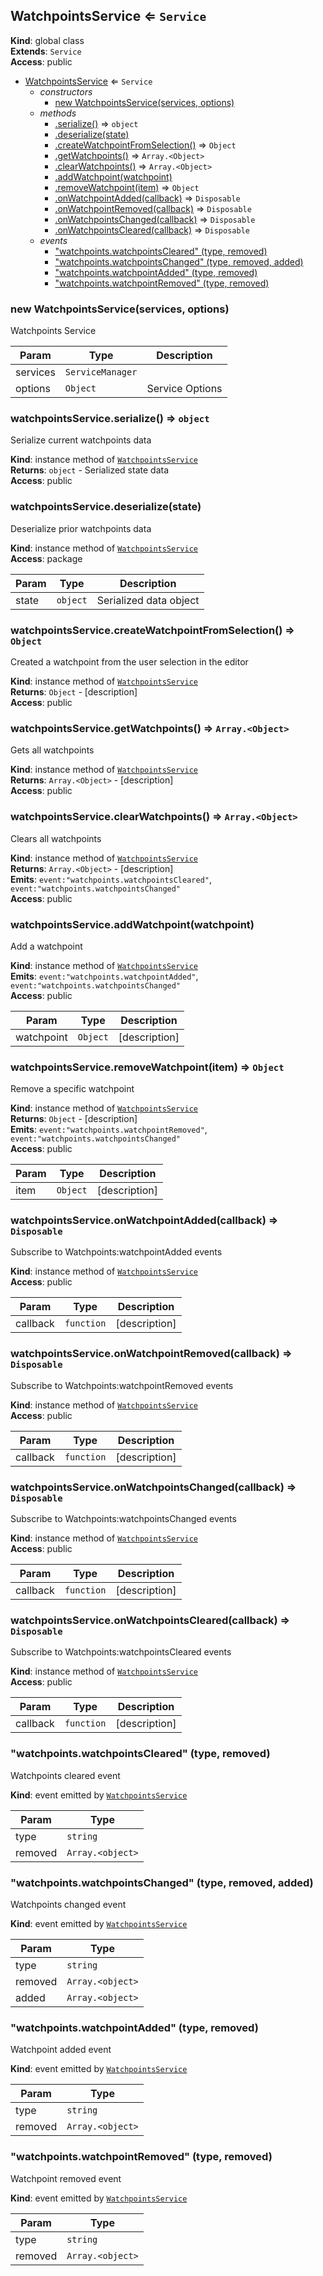 <a name="WatchpointsService"></a>

## WatchpointsService ⇐ <code>Service</code>
**Kind**: global class  
**Extends**: <code>Service</code>  
**Access**: public  

* [WatchpointsService](#WatchpointsService) ⇐ <code>Service</code>
    * _constructors_
        * [new WatchpointsService(services, options)](#new_WatchpointsService_new)
    * _methods_
        * [.serialize()](#WatchpointsService+serialize) ⇒ <code>object</code>
        * [.deserialize(state)](#WatchpointsService+deserialize)
        * [.createWatchpointFromSelection()](#WatchpointsService+createWatchpointFromSelection) ⇒ <code>Object</code>
        * [.getWatchpoints()](#WatchpointsService+getWatchpoints) ⇒ <code>Array.&lt;Object&gt;</code>
        * [.clearWatchpoints()](#WatchpointsService+clearWatchpoints) ⇒ <code>Array.&lt;Object&gt;</code>
        * [.addWatchpoint(watchpoint)](#WatchpointsService+addWatchpoint)
        * [.removeWatchpoint(item)](#WatchpointsService+removeWatchpoint) ⇒ <code>Object</code>
        * [.onWatchpointAdded(callback)](#WatchpointsService+onWatchpointAdded) ⇒ <code>Disposable</code>
        * [.onWatchpointRemoved(callback)](#WatchpointsService+onWatchpointRemoved) ⇒ <code>Disposable</code>
        * [.onWatchpointsChanged(callback)](#WatchpointsService+onWatchpointsChanged) ⇒ <code>Disposable</code>
        * [.onWatchpointsCleared(callback)](#WatchpointsService+onWatchpointsCleared) ⇒ <code>Disposable</code>
    * _events_
        * ["watchpoints.watchpointsCleared" (type, removed)](#event_WatchpointsServicewatchpoints.watchpointsCleared)
        * ["watchpoints.watchpointsChanged" (type, removed, added)](#event_WatchpointsServicewatchpoints.watchpointsChanged)
        * ["watchpoints.watchpointAdded" (type, removed)](#event_WatchpointsServicewatchpoints.watchpointAdded)
        * ["watchpoints.watchpointRemoved" (type, removed)](#event_WatchpointsServicewatchpoints.watchpointRemoved)

<a name="new_WatchpointsService_new"></a>

### new WatchpointsService(services, options)
Watchpoints Service


| Param | Type | Description |
| --- | --- | --- |
| services | <code>ServiceManager</code> |  |
| options | <code>Object</code> | Service Options |

<a name="WatchpointsService+serialize"></a>

### watchpointsService.serialize() ⇒ <code>object</code>
Serialize current watchpoints data

**Kind**: instance method of [<code>WatchpointsService</code>](#WatchpointsService)  
**Returns**: <code>object</code> - Serialized state data  
**Access**: public  
<a name="WatchpointsService+deserialize"></a>

### watchpointsService.deserialize(state)
Deserialize prior watchpoints data

**Kind**: instance method of [<code>WatchpointsService</code>](#WatchpointsService)  
**Access**: package  

| Param | Type | Description |
| --- | --- | --- |
| state | <code>object</code> | Serialized data object |

<a name="WatchpointsService+createWatchpointFromSelection"></a>

### watchpointsService.createWatchpointFromSelection() ⇒ <code>Object</code>
Created a watchpoint from the user selection in the editor

**Kind**: instance method of [<code>WatchpointsService</code>](#WatchpointsService)  
**Returns**: <code>Object</code> - [description]  
**Access**: public  
<a name="WatchpointsService+getWatchpoints"></a>

### watchpointsService.getWatchpoints() ⇒ <code>Array.&lt;Object&gt;</code>
Gets all watchpoints

**Kind**: instance method of [<code>WatchpointsService</code>](#WatchpointsService)  
**Returns**: <code>Array.&lt;Object&gt;</code> - [description]  
**Access**: public  
<a name="WatchpointsService+clearWatchpoints"></a>

### watchpointsService.clearWatchpoints() ⇒ <code>Array.&lt;Object&gt;</code>
Clears all watchpoints

**Kind**: instance method of [<code>WatchpointsService</code>](#WatchpointsService)  
**Returns**: <code>Array.&lt;Object&gt;</code> - [description]  
**Emits**: <code>event:&quot;watchpoints.watchpointsCleared&quot;</code>, <code>event:&quot;watchpoints.watchpointsChanged&quot;</code>  
**Access**: public  
<a name="WatchpointsService+addWatchpoint"></a>

### watchpointsService.addWatchpoint(watchpoint)
Add a watchpoint

**Kind**: instance method of [<code>WatchpointsService</code>](#WatchpointsService)  
**Emits**: <code>event:&quot;watchpoints.watchpointAdded&quot;</code>, <code>event:&quot;watchpoints.watchpointsChanged&quot;</code>  
**Access**: public  

| Param | Type | Description |
| --- | --- | --- |
| watchpoint | <code>Object</code> | [description] |

<a name="WatchpointsService+removeWatchpoint"></a>

### watchpointsService.removeWatchpoint(item) ⇒ <code>Object</code>
Remove a specific watchpoint

**Kind**: instance method of [<code>WatchpointsService</code>](#WatchpointsService)  
**Returns**: <code>Object</code> - [description]  
**Emits**: <code>event:&quot;watchpoints.watchpointRemoved&quot;</code>, <code>event:&quot;watchpoints.watchpointsChanged&quot;</code>  
**Access**: public  

| Param | Type | Description |
| --- | --- | --- |
| item | <code>Object</code> | [description] |

<a name="WatchpointsService+onWatchpointAdded"></a>

### watchpointsService.onWatchpointAdded(callback) ⇒ <code>Disposable</code>
Subscribe to Watchpoints:watchpointAdded events

**Kind**: instance method of [<code>WatchpointsService</code>](#WatchpointsService)  
**Access**: public  

| Param | Type | Description |
| --- | --- | --- |
| callback | <code>function</code> | [description] |

<a name="WatchpointsService+onWatchpointRemoved"></a>

### watchpointsService.onWatchpointRemoved(callback) ⇒ <code>Disposable</code>
Subscribe to Watchpoints:watchpointRemoved events

**Kind**: instance method of [<code>WatchpointsService</code>](#WatchpointsService)  
**Access**: public  

| Param | Type | Description |
| --- | --- | --- |
| callback | <code>function</code> | [description] |

<a name="WatchpointsService+onWatchpointsChanged"></a>

### watchpointsService.onWatchpointsChanged(callback) ⇒ <code>Disposable</code>
Subscribe to Watchpoints:watchpointsChanged events

**Kind**: instance method of [<code>WatchpointsService</code>](#WatchpointsService)  
**Access**: public  

| Param | Type | Description |
| --- | --- | --- |
| callback | <code>function</code> | [description] |

<a name="WatchpointsService+onWatchpointsCleared"></a>

### watchpointsService.onWatchpointsCleared(callback) ⇒ <code>Disposable</code>
Subscribe to Watchpoints:watchpointsCleared events

**Kind**: instance method of [<code>WatchpointsService</code>](#WatchpointsService)  
**Access**: public  

| Param | Type | Description |
| --- | --- | --- |
| callback | <code>function</code> | [description] |

<a name="event_WatchpointsServicewatchpoints.watchpointsCleared"></a>

### "watchpoints.watchpointsCleared" (type, removed)
Watchpoints cleared event

**Kind**: event emitted by [<code>WatchpointsService</code>](#WatchpointsService)  

| Param | Type |
| --- | --- |
| type | <code>string</code> | 
| removed | <code>Array.&lt;object&gt;</code> | 

<a name="event_WatchpointsServicewatchpoints.watchpointsChanged"></a>

### "watchpoints.watchpointsChanged" (type, removed, added)
Watchpoints changed event

**Kind**: event emitted by [<code>WatchpointsService</code>](#WatchpointsService)  

| Param | Type |
| --- | --- |
| type | <code>string</code> | 
| removed | <code>Array.&lt;object&gt;</code> | 
| added | <code>Array.&lt;object&gt;</code> | 

<a name="event_WatchpointsServicewatchpoints.watchpointAdded"></a>

### "watchpoints.watchpointAdded" (type, removed)
Watchpoint added event

**Kind**: event emitted by [<code>WatchpointsService</code>](#WatchpointsService)  

| Param | Type |
| --- | --- |
| type | <code>string</code> | 
| removed | <code>Array.&lt;object&gt;</code> | 

<a name="event_WatchpointsServicewatchpoints.watchpointRemoved"></a>

### "watchpoints.watchpointRemoved" (type, removed)
Watchpoint removed event

**Kind**: event emitted by [<code>WatchpointsService</code>](#WatchpointsService)  

| Param | Type |
| --- | --- |
| type | <code>string</code> | 
| removed | <code>Array.&lt;object&gt;</code> | 

